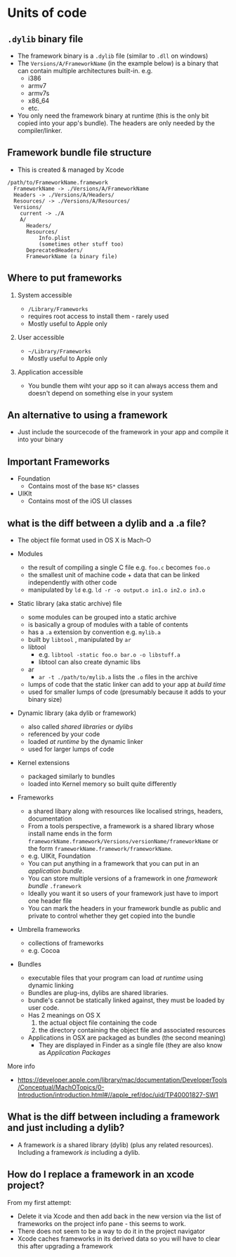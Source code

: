 # Units of code


## `.dylib` binary file

* The framework binary is a `.dylib` file (similar to `.dll` on windows)
* The `Versions/A/FrameworkName` (in the example below) is a binary that can contain multiple
  architectures built-in. e.g.
    * i386
    * armv7
    * armv7s
    * x86_64
    * etc.
* You only need the framework binary at runtime (this is the only bit copied
  into your app's bundle). The headers are only needed by the compiler/linker.


## Framework bundle file structure

* This is created & managed by Xcode

```
/path/to/FrameworkName.framework
  FrameworkName -> ./Versions/A/FrameworkName
  Headers -> ./Versions/A/Headers/
  Resources/ -> ./Versions/A/Resources/
  Versions/
    current -> ./A
    A/
      Headers/
      Resources/
          Info.plist
          (sometimes other stuff too)
      DeprecatedHeaders/
      FrameworkName (a binary file)
```

## Where to put frameworks

1. System accessible
    * `/Library/Frameworks`
    * requires root access to install them - rarely used
    * Mostly useful to Apple only

2. User accessible
    * `~/Library/Frameworks`
    * Mostly useful to Apple only

3. Application accessible
    * You bundle them wiht your app so it can always access them and doesn't
      depend on something else in your system

## An alternative to using a framework

* Just include the sourcecode of the framework in your app and compile it into your binary

## Important Frameworks

* Foundation
    * Contains most of the base `NS*` classes
* UIKIt
    * Contains most of the iOS UI classes

## what is the diff between a dylib and a .a file?

* The object file format used in OS X is Mach-O

* Modules
    * the result of compiling a single C file e.g. `foo.c` becomes `foo.o`
    * the smallest unit of machine code + data that can be linked independently with other  code
    * manipulated by `ld` e.g. `ld -r -o output.o in1.o in2.o in3.o`
* Static library (aka static archive) file
    * some modules can be grouped into a static archive
    * is basically a group of modules with a table of contents
    * has a `.a` extension by convention e.g. `mylib.a`
    * built by `libtool` , manipulated by `ar`
    * libtool
        * e.g. `libtool -static foo.o bar.o -o libstuff.a`
        * libtool can also create dynamic libs
    * ar
        * `ar -t ./path/to/mylib.a` lists the `.o` files in the archive
    * lumps of code that the static linker can add to your app at _build time_
    * used for smaller lumps of code (presumably because it adds to your binary size)
* Dynamic library (aka dylib or framework)
    * also called _shared libraries_ or _dylibs_
    * referenced by your code
    * loaded _at runtime_ by the dynamic linker
    * used for larger lumps of code
* Kernel extensions
    * packaged similarly to bundles
    * loaded into Kernel memory so built quite differently
* Frameworks
    * a shared libary along with resources like localised strings, headers, documentation
    * From a tools perspective, a framework is a shared library whose install
      name ends in the form `frameworkName.framework/Versions/versionName/frameworkName`
      or the form `frameworkName.framework/frameworkName`.
    * e.g. UIKit, Foundation
    * You can put anything in a framework that you can put in an _application bundle_.
    * You can store multiple versions of a framework in one _framework bundle_ `.framework`
    * Ideally you want it so users of your framework just have to import one header file
    * You can mark the headers in your framework bundle as public and private to control
      whether they get copied into the bundle
* Umbrella frameworks
    * collections of frameworks
    * e.g. Cocoa
* Bundles
    * executable files that your program can load _at runtime_ using dynamic linking
    * Bundles are plug-ins, dylibs are shared libraries.
    * bundle's cannot be statically linked against, they must be loaded by user code.
    * Has 2 meanings on OS X
        1. the actual object file containing the code
        2. the directory containing the object file and associated resources
    * Applications in OSX are packaged as bundles (the second meaning)
        * They are displayed in Finder as a single file (they are also know as _Application Packages_

More info

* https://developer.apple.com/library/mac/documentation/DeveloperTools/Conceptual/MachOTopics/0-Introduction/introduction.html#//apple_ref/doc/uid/TP40001827-SW1

## What is the diff between including a framework and just including a dylib?

* A framework _is_ a shared library (dylib) (plus any related resources).
  Including a framework *is* including a dylib.


## How do I replace a framework in an xcode project?

From my first attempt:

* Delete it via Xcode and then add back in the new version via the list of
  frameworks on the project info pane - this seems to work.
* There does not seem to be a way to do it in the project navigator
* Xcode caches frameworks in its derived data so you will have to clear this
  after upgrading a framework

